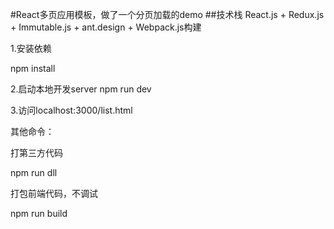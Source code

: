 #React多页应用模板，做了一个分页加载的demo
##技术栈 React.js + Redux.js + Immutable.js + ant.design + Webpack.js构建

1.安装依赖

npm install

2.启动本地开发server
npm run dev

3.访问localhost:3000/list.html

其他命令：

打第三方代码

npm run dll

打包前端代码，不调试

npm run build
 